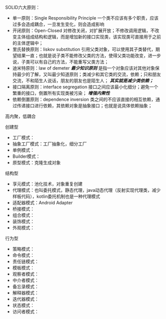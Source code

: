
SOLID六大原则：
- 单一原则：Single Responsibility Principle
一个类不应该有多个职责，应该过多会造成耦合，一旦发生变化，则会造成影响
- 开闭原则：Open-Closed
对修改关闭，对扩展开放；不修改调用逻辑，不改变主体组成结构和逻辑，而是增加新的接口实现类，该实现类可直接用于之前的主体逻辑中；
- 里氏替换原则：liskov substitution
引用父类对象，可以使用其子类替代，期望结果一直；也就是说子类不能修改父类的方法，使得父类功能改变，进一步说，子类可以有自己的方法，不能重写父类方法；
- 迪米特原则：law of demeter
***最少知识原则***
是指一个对象应该对其他对象保持最少的了解，又叫最少知道原则；类减少和其它类的交流，依赖；只和朋友交流，不和陌生人说话，朋友的朋友也是陌生人；
***其实就是减少类依赖；***
- 接口隔离原则：interface  segregation
接口之间应该最小化细分；避免一个繁重的接口，倒置所有实现类被污染；
***增强内聚性***
- 依赖倒置原则：dependence inversion
类之间的不应该直接的相互依赖，通过传递接口进行依赖，其依赖对象是抽象接口；也就是说具体依赖抽象；

高内聚，低耦合

创建型
- 工厂模式：
- 抽象工厂模式：工厂抽象化，细分工厂
- 单例模式：
- Builder模式：
- 原型模式：克隆生成对象

结构型
- 享元模式：池化技术，对象重复创建
- 代理模式：也叫委托模式，静态代理，java动态代理（反射实现代理类，减少样板代码），kotlin委托机制也是一种代理模式
- 适配器模式：Android Adapter
- 桥接模式：
- 组合模式：
- 装饰模式：
- 外观模式：

行为型
- 策略模式：
- 命令模式：
- 责任链模式：
- 模板模式：
- 观察者模式：
- 中介者模式：
- 备忘录模式：
- 解释器模式：
- 迭代器模式：
- 状态模式：
- 访问者模式：

